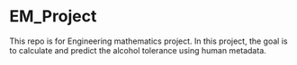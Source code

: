 # EM_Project
This repo is for Engineering mathematics project. In this project, the goal is to calculate and predict the alcohol tolerance using human metadata. 
